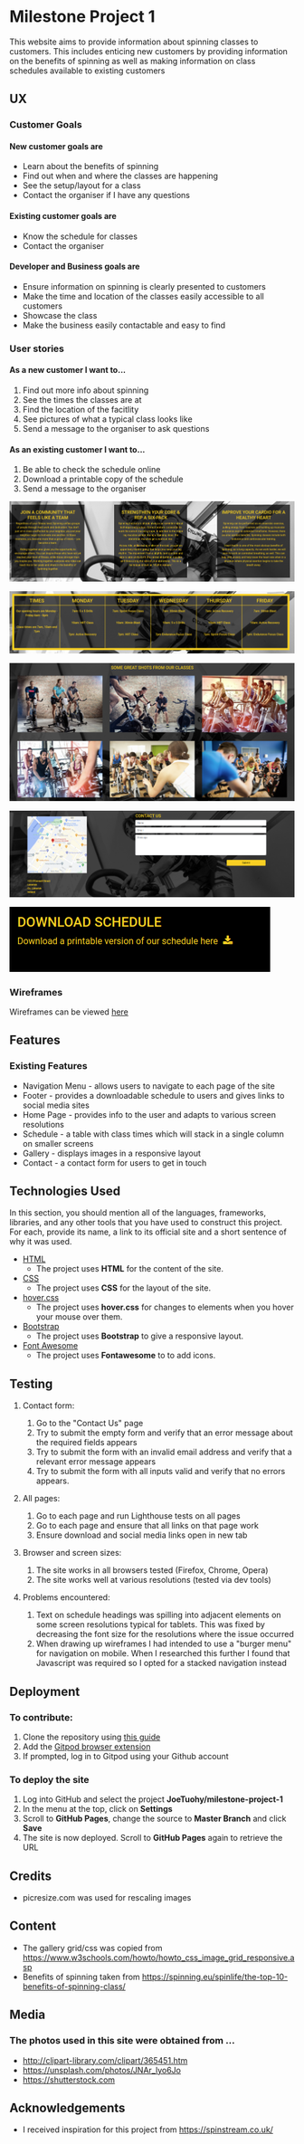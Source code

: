 # Milestone Project 1
This website aims to provide information about spinning classes to customers. This includes enticing new customers by providing information on the benefits of spinning as well as making information on class schedules available to existing customers

## UX

### Customer Goals
#### New customer goals are
- Learn about the benefits of spinning
- Find out when and where the classes are happening
- See the setup/layout for a class
- Contact the organiser if I have any questions
#### Existing customer goals are
- Know the schedule for classes
- Contact the organiser
#### Developer and Business goals are
- Ensure information on spinning is clearly presented to customers
- Make the time and location of the classes easily accessible to all customers
- Showcase the class
- Make the business easily contactable and easy to find

### User stories
#### As a new customer I want to...
1. Find out more info about spinning
2. See the times the classes are at
3. Find the location of the facitlity
4. See pictures of what a typical class looks like
5. Send a message to the organiser to ask questions

#### As an existing customer I want to...
1. Be able to check the schedule online
2. Download a printable copy of the schedule
3. Send a message to the organiser

![Info available on home screen](assets/readme-screenshots/home-spinning-info.png)

![Types of classes available with times](assets/readme-screenshots/classes-with-times.png)

![Photos from some of our classes](assets/readme-screenshots/photos-of-classes.png)

![Ways to find the facility and get in touch](assets/readme-screenshots/contact-page.png)

![Download the timetable](assets/readme-screenshots/footer-download-link.png)

### Wireframes
Wireframes can be viewed [here](wireframes/ms1.pdf)

## Features

### Existing Features
- Navigation Menu - allows users to navigate to each page of the site
- Footer - provides a downloadable schedule to users and gives links to social media sites
- Home Page - provides info to the user and adapts to various screen resolutions
- Schedule - a table with class times which will stack in a single column on smaller screens
- Gallery - displays images in a responsive layout
- Contact - a contact form for users to get in touch

## Technologies Used

In this section, you should mention all of the languages, frameworks, libraries, and any other tools that you have used to construct this project. For each, provide its name, a link to its official site and a short sentence of why it was used.

- [HTML](https://www.w3.org/)
    - The project uses **HTML** for the content of the site.
- [CSS](https://www.w3.org/)
    - The project uses **CSS** for the layout of the site.
- [hover.css](https://cdnjs.com/libraries/hover.css/2.1.0)
    - The project uses **hover.css** for changes to elements when you hover your mouse over them.
- [Bootstrap](https://getbootstrap.com/)
    - The project uses **Bootstrap** to give a responsive layout.
- [Font Awesome](https://fontawesome.com/)
    - The project uses **Fontawesome** to to add icons.

## Testing

1. Contact form:
    1. Go to the "Contact Us" page
    2. Try to submit the empty form and verify that an error message about the required fields appears
    3. Try to submit the form with an invalid email address and verify that a relevant error message appears
    4. Try to submit the form with all inputs valid and verify that no errors appears.

2. All pages:
    1. Go to each page and run Lighthouse tests on all pages
    2. Go to each page and ensure that all links on that page work
    3. Ensure download and social media links open in new tab

3. Browser and screen sizes:
    1. The site works in all browsers tested (Firefox, Chrome, Opera)
    2. The site works well at various resolutions (tested via dev tools)

4. Problems encountered:
    1. Text on schedule headings was spilling into adjacent elements on some screen resolutions typical for tablets. This was fixed by decreasing the font size for the resolutions where the issue occurred
    2. When drawing up wireframes I had intended to use a "burger menu" for navigation on mobile. When I researched this further I found that Javascript was required so I opted for a stacked navigation instead

## Deployment

### To contribute:
1. Clone the repository using [this guide](https://docs.github.com/en/github/creating-cloning-and-archiving-repositories/cloning-a-repository)
2. Add the [Gitpod browser extension](https://www.gitpod.io/docs/browser-extension/)
3. If prompted, log in to Gitpod using your Github account

### To deploy the site
1. Log into GitHub and select the project **JoeTuohy/milestone-project-1**
2. In the menu at the top, click on **Settings**
3. Scroll to **GitHub Pages**, change the source to **Master Branch** and click **Save**
4. The site is now deployed. Scroll to **GitHub Pages** again to retrieve the URL

## Credits
- picresize.com was used for rescaling images

## Content
- The gallery grid/css was copied from https://www.w3schools.com/howto/howto_css_image_grid_responsive.asp
- Benefits of spinning taken from https://spinning.eu/spinlife/the-top-10-benefits-of-spinning-class/

## Media
### The photos used in this site were obtained from ...
- http://clipart-library.com/clipart/365451.htm
- https://unsplash.com/photos/JNAr_lyo6Jo
- https://shutterstock.com


## Acknowledgements

- I received inspiration for this project from https://spinstream.co.uk/
